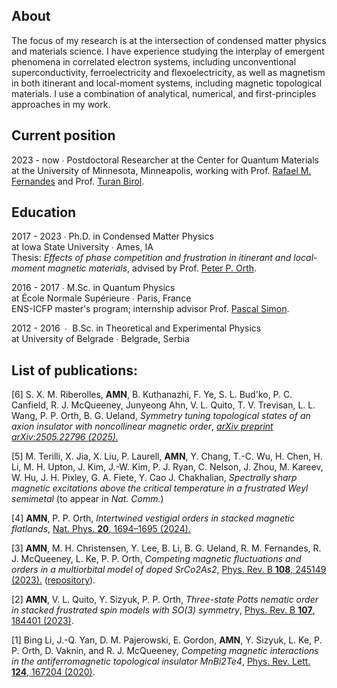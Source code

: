 ## About

The focus of my research is at the intersection of condensed matter physics and materials science. I have experience studying the interplay of emergent phenomena in correlated electron systems, including unconventional superconductivity, ferroelectricity and flexoelectricity, as well as magnetism in both itinerant and local-moment systems, including magnetic topological materials. I use a combination of analytical, numerical, and first-principles approaches in my work.

## Current position

2023 - now &#8729; Postdoctoral Researcher at the Center for Quantum Materials at the University of Minnesota, Minneapolis, working with Prof. <a href="https://physics.illinois.edu/people/directory/profile/rafaelf">Rafael M. Fernandes</a> and Prof. <a href="https://cse.umn.edu/cems/turan-birol">Turan Birol</a>. 

## Education

2017 - 2023 &#8729; Ph.D. in Condensed Matter Physics <br/> 
at Iowa State University &#8729; Ames, IA <br/>
Thesis: <em>Effects of phase competition and frustration in itinerant and local-moment magnetic materials</em>, advised by Prof. <a href="https://www.uni-saarland.de/lehrstuhl/orth.html">Peter P. Orth</a>.

2016 - 2017 &#8729; M.Sc. in Quantum Physics <br/>
at École Normale Supérieure  &#8729; Paris, France <br/>
ENS-ICFP master's program; internship advisor Prof. <a href="https://equipes.lps.u-psud.fr/pascal-simon/"> Pascal Simon</a>.

2012 - 2016 &nbsp;&#8729;&nbsp; B.Sc. in Theoretical and Experimental Physics <br/>
at University of Belgrade  &#8729; Belgrade, Serbia 


## List of publications:

[6] S. X. M. Riberolles, <b>AMN</b>, B. Kuthanazhi, F. Ye, S. L. Bud'ko, P. C. Canfield, R. J. McQueeney, Junyeong Ahn, V. L. Quito, T. V. Trevisan, L. L. Wang, P. P. Orth, B. G. Ueland, <em>Symmetry tuning topological states of an axion insulator with noncollinear magnetic order</em>, <a href="https://arxiv-org.ezp3.lib.umn.edu/abs/2505.22796"><em>arXiv preprint arXiv:2505.22796 (2025).</em></a>

[5] M. Terilli, X. Jia, X. Liu, P. Laurell, <b>AMN</b>, Y. Chang, T.-C. Wu, H. Chen, H. Li, M. H. Upton, J. Kim, J.-W. Kim, P. J. Ryan, C. Nelson, J. Zhou, M. Kareev, W. Hu, J. H. Pixley, G. A. Fiete, Y. Cao J. Chakhalian, <em>Spectrally sharp magnetic excitations above the critical temperature in a frustrated Weyl semimetal</em> (to appear in <em>Nat. Comm.</em>)

[4] <b>AMN</b>, P. P. Orth, <em>Intertwined vestigial orders in stacked magnetic flatlands</em>, <a href="https://doi.org/10.1038/s41567-024-02634-6">Nat. Phys. <b>20</b>, 1694–1695 (2024).</a>

[3] <b>AMN</b>, M. H. Christensen, Y. Lee, B. Li, B. G. Ueland, R. M. Fernandes, R. J. McQueeney, L. Ke, P. P. Orth, <em>Competing magnetic fluctuations and orders in a multiorbital model of doped SrCo2As2</em>, <a href="https://journals.aps.org/prb/abstract/10.1103/PhysRevB.108.245149">Phys. Rev. B <b>108</b>, 245149 (2023).</a> (<a href="https://github.com/Orth-Research/RPA_SrCo2As2">repository</a>).

[2] <b>AMN</b>, V. L. Quito, Y. Sizyuk, P. P. Orth, <em>Three-state Potts nematic order in stacked frustrated spin models with SO(3) symmetry</em>, <a href="https://journals.aps.org/prb/abstract/10.1103/PhysRevB.107.184401">Phys. Rev. B <b>107</b>, 184401 (2023)</a>.

[1] Bing Li, J.-Q. Yan, D. M. Pajerowski, E. Gordon, <b>AMN</b>, Y. Sizyuk, L. Ke, P. P. Orth, D. Vaknin, and R. J. McQueeney, <em>Competing magnetic interactions in the antiferromagnetic topological insulator MnBi2Te4</em>, <a href="https://journals.aps.org/prl/abstract/10.1103/PhysRevLett.124.167204">Phys. Rev. Lett. <b>124</b>, 167204 (2020)</a>.

<!---
#### [1] Magnetic phase diagram of the topological insulator MnBi2Te4

[//]: <img src="images/phases_MnBi2Te4.PNG?raw=true"/>

In the experimentally-driven work, we studied the magnetic phase diagram of the model of the topological insulator MnBi2Te4 using the classical Monte Carlo simulations. Due to the competing interactions, the phase diagram of MnBi2Te4 showed the proximity to various magnetic phases, including a prediction of a skyrmion-like phase.

Bing Li, J.-Q. Yan, D. M. Pajerowski, Elijah Gordon, A.-M. Nedić, Y. Sizyuk, Liqin Ke, P. P. Orth, D. Vaknin, and R. J. McQueeney, <em>Competing magnetic interactions in the antiferromagnetic topological insulator MnBi2Te4</em>, <a href="https://journals.aps.org/prl/abstract/10.1103/PhysRevLett.124.167204">Phys. Rev. Lett. <b>124</b>, 167204 (2020)</a>.

#### [2] Three-state Potts nematic order in continuous stacked models

[//]: <img src="images/pottsZ3.png?raw=true"/>
[//]: # We extended the concept of the stabilization of the long-range nematic order from Z3 Potts universality class to continuous models on stacked lattice designs and to yet unexplored regime of materials with mixed ferro- and antiferromagnetic interactions. We studied the zero- and finite-temperature phase diagrams and the criticality of the Z3 Potts phase that emerges through a composite order parameter and explored the role of quantum and thermal fluctuations on stabilizing the Z3 Potts phase in the purely bilinear Heisenberg model.

Ana-Marija Nedić, Victor L. Quito, Yuriy Sizyuk, Peter P. Orth, <em>Three-state Potts nematic order in stacked frustrated spin models with SO(3) symmetry</em>, <a href="https://arxiv.org/abs/2210.04900">arXiv:2210.04900 (2022)</a>.

#### [3] Itinerant magnetic frustration in a multiorbital model for SrCo2As2

[//]: <img src="images/itinerant_fr.png?raw=true"/>
We revisited the intriguing magnetic behavior of SrCo2As2, which remains paramagnetic despite the observed strong magnetic fluctuations and identified the leading magnetic instabilities. We studied how different parameters can exchange the relative strengths between them. Introducing the frustration parameter as a difference between the critical Hubbard interaction strenths for different orders, we argued the lack of magnetic order in SrCo2As2 due to the itinerant magentic frustration.

#### [4] Nonlinear optical responses in van der Waals materials
Lately, are trying to unravel the origin of the observed gigantic resonant peaks in the nonlinear optical responses of the van der Waals materials from the BiTeX family (X=Cr, Br, I). We calculated tensors of nonlinear optical responses from the realistic bandstructures obtained from the first-principles, where we particularly identify the contribution from the quantum geometry quantities like metric, connection and curvature.

#### [5] Interplay of magnetism and topology in axion insulator candidate EuIn2As2 in a magnetic field

The axion insulator candidate EuIn2As2 exhibits a broken-helix magnetic ground state [S. X. M. Riberolles et al., Nature communications, <b>12</b>(1), 1-7. (2021)] that breaks inversion but respects the product of twofold-rotation and time-reversal (2’) symmetry, which is predicted to lead to exotic protected gapless surface states on select crystal faces. Motivated by the recent neutron scattering experiments that report a complex magnetic behavior in an external magnetic field, we design and study a minimal symmetry-constrained spin model that exhibits a broken-helix ground stateg and study the intriguing possibility of symmetry-protected gapless modes located at internal domain wall boundaries in the material.

--> 
